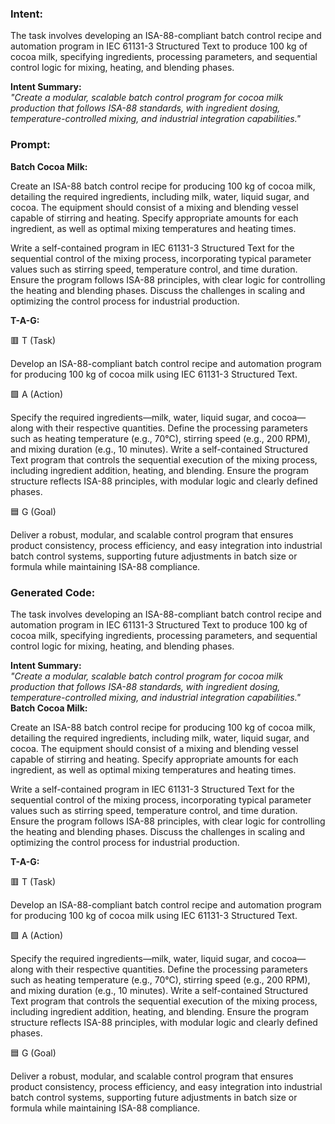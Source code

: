 ### Intent:
The task involves developing an ISA-88-compliant batch control recipe and automation program in IEC 61131-3 Structured Text to produce 100 kg of cocoa milk, specifying ingredients, processing parameters, and sequential control logic for mixing, heating, and blending phases. 

**Intent Summary:**  
*"Create a modular, scalable batch control program for cocoa milk production that follows ISA-88 standards, with ingredient dosing, temperature-controlled mixing, and industrial integration capabilities."*

### Prompt:
**Batch Cocoa Milk:**

Create an ISA-88 batch control recipe for producing 100 kg of cocoa milk, detailing the required ingredients, including milk, water, liquid sugar, and cocoa. The equipment should consist of a mixing and blending vessel capable of stirring and heating. Specify appropriate amounts for each ingredient, as well as optimal mixing temperatures and heating times.

Write a self-contained program in IEC 61131-3 Structured Text for the sequential control of the mixing process, incorporating typical parameter values such as stirring speed, temperature control, and time duration. Ensure the program follows ISA-88 principles, with clear logic for controlling the heating and blending phases. Discuss the challenges in scaling and optimizing the control process for industrial production.

**T-A-G:**

🟥 T (Task)

Develop an ISA-88-compliant batch control recipe and automation program for producing 100 kg of cocoa milk using IEC 61131-3 Structured Text.

🟩 A (Action)

Specify the required ingredients—milk, water, liquid sugar, and cocoa—along with their respective quantities. Define the processing parameters such as heating temperature (e.g., 70°C), stirring speed (e.g., 200 RPM), and mixing duration (e.g., 10 minutes). Write a self-contained Structured Text program that controls the sequential execution of the mixing process, including ingredient addition, heating, and blending. Ensure the program structure reflects ISA-88 principles, with modular logic and clearly defined phases.

🟦 G (Goal)

Deliver a robust, modular, and scalable control program that ensures product consistency, process efficiency, and easy integration into industrial batch control systems, supporting future adjustments in batch size or formula while maintaining ISA-88 compliance.

### Generated Code:
The task involves developing an ISA-88-compliant batch control recipe and automation program in IEC 61131-3 Structured Text to produce 100 kg of cocoa milk, specifying ingredients, processing parameters, and sequential control logic for mixing, heating, and blending phases. 

**Intent Summary:**  
*"Create a modular, scalable batch control program for cocoa milk production that follows ISA-88 standards, with ingredient dosing, temperature-controlled mixing, and industrial integration capabilities."*
**Batch Cocoa Milk:**

Create an ISA-88 batch control recipe for producing 100 kg of cocoa milk, detailing the required ingredients, including milk, water, liquid sugar, and cocoa. The equipment should consist of a mixing and blending vessel capable of stirring and heating. Specify appropriate amounts for each ingredient, as well as optimal mixing temperatures and heating times.

Write a self-contained program in IEC 61131-3 Structured Text for the sequential control of the mixing process, incorporating typical parameter values such as stirring speed, temperature control, and time duration. Ensure the program follows ISA-88 principles, with clear logic for controlling the heating and blending phases. Discuss the challenges in scaling and optimizing the control process for industrial production.

**T-A-G:**

🟥 T (Task)

Develop an ISA-88-compliant batch control recipe and automation program for producing 100 kg of cocoa milk using IEC 61131-3 Structured Text.

🟩 A (Action)

Specify the required ingredients—milk, water, liquid sugar, and cocoa—along with their respective quantities. Define the processing parameters such as heating temperature (e.g., 70°C), stirring speed (e.g., 200 RPM), and mixing duration (e.g., 10 minutes). Write a self-contained Structured Text program that controls the sequential execution of the mixing process, including ingredient addition, heating, and blending. Ensure the program structure reflects ISA-88 principles, with modular logic and clearly defined phases.

🟦 G (Goal)

Deliver a robust, modular, and scalable control program that ensures product consistency, process efficiency, and easy integration into industrial batch control systems, supporting future adjustments in batch size or formula while maintaining ISA-88 compliance.
